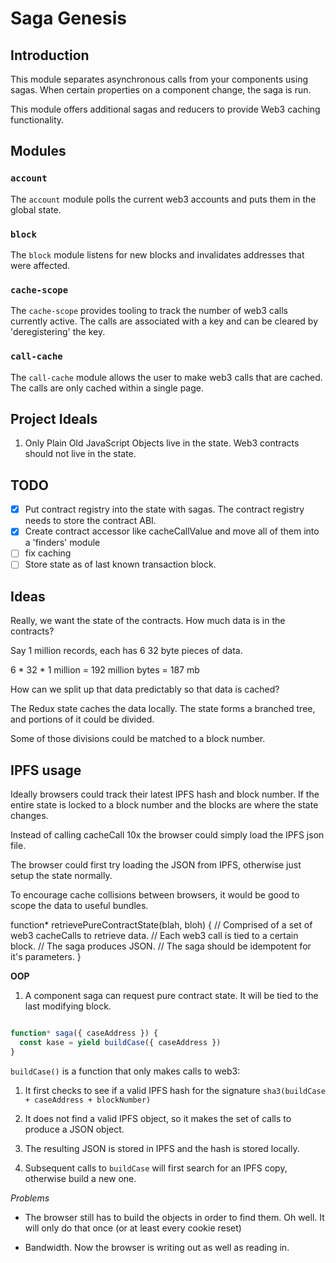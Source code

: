 # Saga Genesis

## Introduction

This module separates asynchronous calls from your components using sagas.  When certain properties on a component change, the saga is run.

This module offers additional sagas and reducers to provide Web3 caching functionality.

## Modules

### `account`

The `account` module polls the current web3 accounts and puts them in the global state.

### `block`

The `block` module listens for new blocks and invalidates addresses that were affected.

### `cache-scope`

The `cache-scope` provides tooling to track the number of web3 calls currently active.  The calls are associated
with a key and can be cleared by 'deregistering' the key.

### `call-cache`

The `call-cache` module allows the user to make web3 calls that are cached.  The calls are only cached within
a single page.

## Project Ideals

1. Only Plain Old JavaScript Objects live in the state.  Web3 contracts should not live in the state.

## TODO

- [x] Put contract registry into the state with sagas.  The contract registry needs to store the contract ABI.
- [x] Create contract accessor like cacheCallValue and move all of them into a 'finders' module
- [ ] fix caching
- [ ] Store state as of last known transaction block.

## Ideas

Really, we want the state of the contracts.  How much data is in the contracts?

Say 1 million records, each has 6 32 byte pieces of data.

6 * 32 * 1 million = 192 million bytes = 187 mb

How can we split up that data predictably so that data is cached?

The Redux state caches the data locally.  The state forms a branched tree, and portions of it could be divided.

Some of those divisions could be matched to a block number.

## IPFS usage

Ideally browsers could track their latest IPFS hash and block number.  If the entire state is locked to a block number
and the blocks are where the state changes.

Instead of calling cacheCall 10x the browser could simply load the IPFS json file.

The browser could first try loading the JSON from IPFS, otherwise just setup the state normally.

To encourage cache collisions between browsers, it would be good to scope the data to useful bundles.

function* retrievePureContractState(blah, bloh) {
  // Comprised of a set of web3 cacheCalls to retrieve data.
  // Each web3 call is tied to a certain block.
  // The saga produces JSON.
  // The saga should be idempotent for it's parameters.
}

**OOP**

1. A component saga can request pure contract state.  It will be tied to the last modifying block.

```javascript

function* saga({ caseAddress }) {
  const kase = yield buildCase({ caseAddress })
}

```

`buildCase()` is a function that only makes calls to web3:

1. It first checks to see if a valid IPFS hash for the signature `sha3(buildCase + caseAddress + blockNumber)`

3. It does not find a valid IPFS object, so it makes the set of calls to produce a JSON object.

3. The resulting JSON is stored in IPFS and the hash is stored locally.

4. Subsequent calls to `buildCase` will first search for an IPFS copy, otherwise build a new one.

*Problems*

- The browser still has to build the objects in order to find them.  Oh well.  It will only do that once (or
  at least every cookie reset)

- Bandwidth.  Now the browser is writing out as well as reading in.
